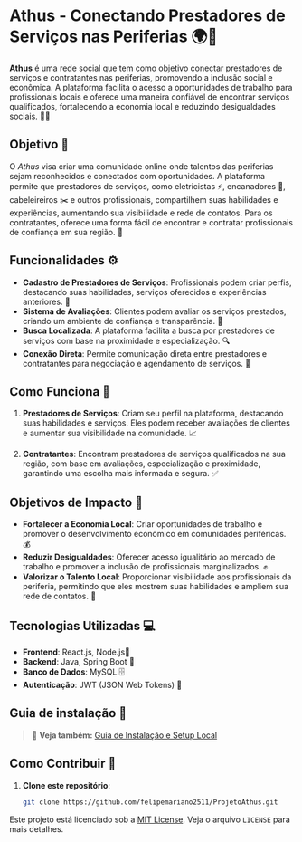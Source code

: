 # Athus - Conectando Prestadores de Serviços nas Periferias 🌍🤝

**Athus** é uma rede social que tem como objetivo conectar prestadores de serviços e contratantes nas periferias, promovendo a inclusão social e econômica. A plataforma facilita o acesso a oportunidades de trabalho para profissionais locais e oferece uma maneira confiável de encontrar serviços qualificados, fortalecendo a economia local e reduzindo desigualdades sociais. 💼💪

## Objetivo 🎯

O *Athus* visa criar uma comunidade online onde talentos das periferias sejam reconhecidos e conectados com oportunidades. A plataforma permite que prestadores de serviços, como eletricistas ⚡, encanadores 🔧, cabeleireiros ✂️ e outros profissionais, compartilhem suas habilidades e experiências, aumentando sua visibilidade e rede de contatos. Para os contratantes, oferece uma forma fácil de encontrar e contratar profissionais de confiança em sua região. 📍

## Funcionalidades ⚙️

- **Cadastro de Prestadores de Serviços**: Profissionais podem criar perfis, destacando suas habilidades, serviços oferecidos e experiências anteriores. 📝
- **Sistema de Avaliações**: Clientes podem avaliar os serviços prestados, criando um ambiente de confiança e transparência. 🌟
- **Busca Localizada**: A plataforma facilita a busca por prestadores de serviços com base na proximidade e especialização. 🔍
- **Conexão Direta**: Permite comunicação direta entre prestadores e contratantes para negociação e agendamento de serviços. 📱

## Como Funciona 🔄

1. **Prestadores de Serviços**: Criam seu perfil na plataforma, destacando suas habilidades e serviços. Eles podem receber avaliações de clientes e aumentar sua visibilidade na comunidade. 📈
   
2. **Contratantes**: Encontram prestadores de serviços qualificados na sua região, com base em avaliações, especialização e proximidade, garantindo uma escolha mais informada e segura. ✅

## Objetivos de Impacto 🌱

- **Fortalecer a Economia Local**: Criar oportunidades de trabalho e promover o desenvolvimento econômico em comunidades periféricas. 💰
- **Reduzir Desigualdades**: Oferecer acesso igualitário ao mercado de trabalho e promover a inclusão de profissionais marginalizados. ✊
- **Valorizar o Talento Local**: Proporcionar visibilidade aos profissionais da periferia, permitindo que eles mostrem suas habilidades e ampliem sua rede de contatos. 🌟

## Tecnologias Utilizadas 💻

- **Frontend**: React.js, Node.js📱
- **Backend**: Java, Spring Boot 🔧
- **Banco de Dados**: MySQL 🗄️
- **Autenticação**: JWT (JSON Web Tokens) 🔐

## Guia de instalação 📘

> 📘 **Veja também:** [Guia de Instalação e Setup Local](./SETUP.md)

## Como Contribuir 🤗

1. **Clone este repositório**:

   ```bash
   git clone https://github.com/felipemariano2511/ProjetoAthus.git

Este projeto está licenciado sob a [MIT License](LICENSE). Veja o arquivo `LICENSE` para mais detalhes.
